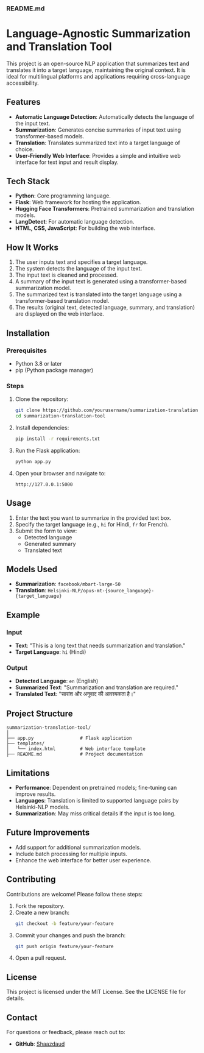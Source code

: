 ### **README.md**

# Language-Agnostic Summarization and Translation Tool

This project is an open-source NLP application that summarizes text and translates it into a target language, maintaining the original context. It is ideal for multilingual platforms and applications requiring cross-language accessibility.

## Features
- **Automatic Language Detection**: Automatically detects the language of the input text.
- **Summarization**: Generates concise summaries of input text using transformer-based models.
- **Translation**: Translates summarized text into a target language of choice.
- **User-Friendly Web Interface**: Provides a simple and intuitive web interface for text input and result display.

## Tech Stack
- **Python**: Core programming language.
- **Flask**: Web framework for hosting the application.
- **Hugging Face Transformers**: Pretrained summarization and translation models.
- **LangDetect**: For automatic language detection.
- **HTML, CSS, JavaScript**: For building the web interface.

## How It Works
1. The user inputs text and specifies a target language.
2. The system detects the language of the input text.
3. The input text is cleaned and processed.
4. A summary of the input text is generated using a transformer-based summarization model.
5. The summarized text is translated into the target language using a transformer-based translation model.
6. The results (original text, detected language, summary, and translation) are displayed on the web interface.

## Installation

### Prerequisites
- Python 3.8 or later
- pip (Python package manager)

### Steps
1. Clone the repository:
   ```bash
   git clone https://github.com/yourusername/summarization-translation-tool.git
   cd summarization-translation-tool
   ```
2. Install dependencies:
   ```bash
   pip install -r requirements.txt
   ```
3. Run the Flask application:
   ```bash
   python app.py
   ```
4. Open your browser and navigate to:
   ```
   http://127.0.0.1:5000
   ```

## Usage
1. Enter the text you want to summarize in the provided text box.
2. Specify the target language (e.g., `hi` for Hindi, `fr` for French).
3. Submit the form to view:
   - Detected language
   - Generated summary
   - Translated text

## Models Used
- **Summarization**: `facebook/mbart-large-50`
- **Translation**: `Helsinki-NLP/opus-mt-{source_language}-{target_language}`

## Example
### Input
- **Text**: "This is a long text that needs summarization and translation."
- **Target Language**: `hi` (Hindi)

### Output
- **Detected Language**: `en` (English)
- **Summarized Text**: "Summarization and translation are required."
- **Translated Text**: "सारांश और अनुवाद की आवश्यकता है।"

## Project Structure
```
summarization-translation-tool/
│
├── app.py                 # Flask application
├── templates/
│   └── index.html         # Web interface template          
├── README.md              # Project documentation
```

## Limitations
- **Performance**: Dependent on pretrained models; fine-tuning can improve results.
- **Languages**: Translation is limited to supported language pairs by Helsinki-NLP models.
- **Summarization**: May miss critical details if the input is too long.

## Future Improvements
- Add support for additional summarization models.
- Include batch processing for multiple inputs.
- Enhance the web interface for better user experience.

## Contributing
Contributions are welcome! Please follow these steps:
1. Fork the repository.
2. Create a new branch:
   ```bash
   git checkout -b feature/your-feature
   ```
3. Commit your changes and push the branch:
   ```bash
   git push origin feature/your-feature
   ```
4. Open a pull request.

## License
This project is licensed under the MIT License. See the LICENSE file for details.

## Contact
For questions or feedback, please reach out to:
- **GitHub**: [Shaazdaud](https://github.com/Shaazdaud)